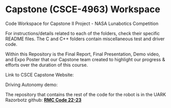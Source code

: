 # Capstone (CSCE-4963) Workspace
Code Workspace for Capstone II Project - NASA Lunabotics Competition

For instructions/details related to each of the folders, check their specific README files. The C and C++ folders contain miscellaneous test and driver code.

Within this Repository is the Final Report, Final Presentation, Demo video, and Expo Poster that our Capstone team created to highlight our progress & efforts over the duration of this course.

Link to CSCE Capstone Website: 

Driving Autonomy demo:

The repository that contains the rest of the code for the robot is in the UARK Razorbotz github: **[RMC Code 22-23](https://github.com/Razorbotz/RMC-Code-22-23)**
